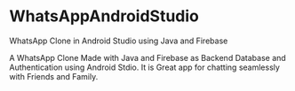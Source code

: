 # WhatsAppAndroidStudio
WhatsApp Clone in Android Studio using Java and Firebase

A WhatsApp Clone Made with Java and Firebase as Backend Database and Authentication using Android Stdio.
It is Great app for chatting seamlessly with Friends and Family.

